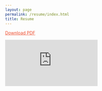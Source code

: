 ```yaml
---
layout: page
permalink: /resume/index.html
title: Resume
---
```


<a style="color:#ee4c2c" href="https://ain-soph.github.io/resume/cv.pdf">Download PDF</a>

<embed src="https://ain-soph.github.io/resume/cv.pdf"></iframe>
